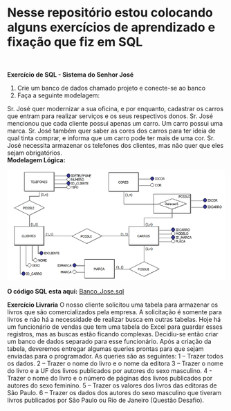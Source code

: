 # Nesse repositório estou colocando alguns exercícios de aprendizado e fixação que fiz em SQL
<br/>

**Exercício de SQL - Sistema do Senhor José**

1) Crie um banco de dados chamado projeto e conecte-se ao banco
2) Faça a seguinte modelagem:

Sr. José quer modernizar a sua oficina, e por enquanto, cadastrar os carros que entram para realizar serviços e os seus respectivos donos.
Sr. José mencionou que cada cliente possui apenas um carro. Um carro possui uma marca. Sr. José também quer saber as cores dos carros para 
ter ideia de qual tinta comprar, e informa que um carro pode ter mais de uma cor. Sr. José necessita armazenar os telefones dos clientes, 
mas não quer que eles sejam obrigatórios.
<br/>
**Modelagem Lógica:**

  ![MODELO_JOSE](https://github.com/karendiz/ex_SQL/blob/main/MODELO_JOSE.jpg)
  
  
**O código SQL esta aqui:**
[Banco_Jose.sql](https://github.com/karendiz/ex_SQL/blob/main/Banco_Jose.sql)
<br/>

**Exercício Livraria**
O nosso cliente solicitou uma tabela para armazenar os livros que são comercializados pela empresa. A solicitação é somente para livros e não há a necessidade de realizar busca em outras tabelas. Hoje há um funcionário de vendas que tem uma tabela do Excel para guardar esses registros, mas as buscas estão ficando complexas. Decidiu-se então criar um banco de dados separado para esse funcionário.
Após a criação da tabela, deveremos entregar algumas queries prontas para que sejam enviadas para o programador. As queries são as seguintes:
1 – Trazer todos os dados.
2 – Trazer o nome do livro e o nome da editora
3 – Trazer o nome do livro e a UF dos livros publicados por autores do sexo masculino.
4 - Trazer o nome do livro e o número de páginas dos livros publicados por autores do sexo feminino.
5 – Trazer os valores dos livros das editoras de São Paulo.
6 – Trazer os dados dos autores do sexo masculino que tiveram livros publicados por São Paulo ou Rio de Janeiro (Questão Desafio).
